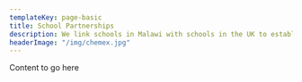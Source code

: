 ```yaml
---
templateKey: page-basic
title: School Partnerships
description: We link schools in Malawi with schools in the UK to establish a relationship between the two countries through correspondence. We want the schools in Malawi to learn about and learn from the schools, teachers and children in the UK, and likewise the students in the UK can learn a lot from those in Malawi.
headerImage: "/img/chemex.jpg"
---
```


Content to go here
